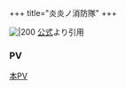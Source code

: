 +++
title="炎炎ノ消防隊"
+++

![|200](https://fireforce-anime.jp/season1/sp/images/mv_2s.jpg)
[公式](https://www.google.com/url?sa=i&url=https%3A%2F%2Ffireforce-anime.jp%2Fseason1%2F&psig=AOvVaw22NvxY8lJZ2too0_tu-ktN&ust=1720753972917000&source=images&cd=vfe&opi=89978449&ved=0CBEQjRxqFwoTCMCJg6GCnocDFQAAAAAdAAAAABAE)より引用

### PV
[本PV](https://www.youtube.com/watch?v=Dpae4acLLeA)

